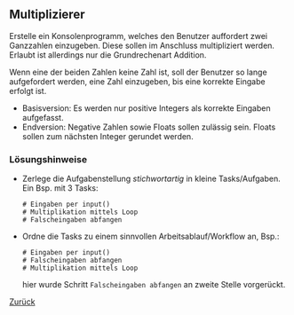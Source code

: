 ## Multiplizierer

Erstelle ein Konsolenprogramm, welches den Benutzer auffordert zwei Ganzzahlen einzugeben. Diese sollen im Anschluss multipliziert werden. Erlaubt ist allerdings nur die Grundrechenart Addition.

Wenn eine der beiden Zahlen keine Zahl ist, soll der Benutzer so lange aufgefordert werden, eine Zahl einzugeben, bis eine korrekte Eingabe erfolgt ist.

* Basisversion: Es werden nur positive Integers als korrekte Eingaben aufgefasst.
* Endversion: Negative Zahlen sowie Floats sollen zulässig sein. Floats sollen zum nächsten Integer gerundet werden. 


### Lösungshinweise

* Zerlege die Aufgabenstellung _stichwortartig_ in kleine Tasks/Aufgaben. Ein Bsp. mit 3 Tasks:
  ```
  # Eingaben per input()
  # Multiplikation mittels Loop
  # Falscheingaben abfangen
  ```
* Ordne die Tasks zu einem sinnvollen Arbeitsablauf/Workflow an, Bsp.:
  ```
  # Eingaben per input()
  # Falscheingaben abfangen
  # Multiplikation mittels Loop
  ```
  hier wurde Schritt `Falscheingaben abfangen` an zweite Stelle vorgerückt.

[Zurück](../README.md)

